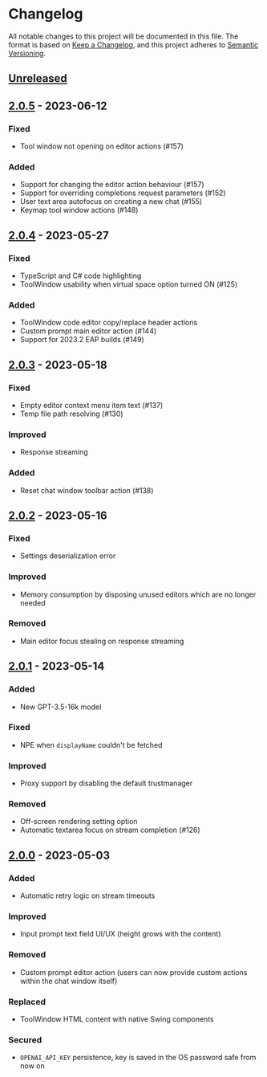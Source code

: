 # Changelog
All notable changes to this project will be documented in this file.
The format is based on [Keep a Changelog](https://keepachangelog.com/en/1.0.0/),
and this project adheres to [Semantic Versioning](https://semver.org/spec/v2.0.0.html).

## [Unreleased]

## [2.0.5] - 2023-06-12

### Fixed
- Tool window not opening on editor actions (#157)

### Added
- Support for changing the editor action behaviour (#157)
- Support for overriding completions request parameters (#152)
- User text area autofocus on creating a new chat (#155)
- Keymap tool window actions (#148)

## [2.0.4] - 2023-05-27

### Fixed
- TypeScript and C# code highlighting
- ToolWindow usability when virtual space option turned ON (#125) 

### Added
- ToolWindow code editor copy/replace header actions
- Custom prompt main editor action (#144)
- Support for 2023.2 EAP builds (#149)

## [2.0.3] - 2023-05-18

### Fixed
- Empty editor context menu item text (#137)
- Temp file path resolving (#130)

### Improved
- Response streaming

### Added
- Reset chat window toolbar action (#138)

## [2.0.2] - 2023-05-16

### Fixed
- Settings deserialization error

### Improved
- Memory consumption by disposing unused editors which are no longer needed

### Removed
- Main editor focus stealing on response streaming

## [2.0.1] - 2023-05-14

### Added
- New GPT-3.5-16k model 

### Fixed
- NPE when `displayName` couldn't be fetched

### Improved
- Proxy support by disabling the default trustmanager

### Removed
- Off-screen rendering setting option
- Automatic textarea focus on stream completion (#126)

## [2.0.0] - 2023-05-03

### Added
- Automatic retry logic on stream timeouts

### Improved
- Input prompt text field UI/UX (height grows with the content)

### Removed
- Custom prompt editor action (users can now provide custom actions within the chat window itself)

### Replaced
- ToolWindow HTML content with native Swing components

### Secured
- `OPENAI_API_KEY` persistence, key is saved in the OS password safe from now on

[Unreleased]: https://github.com/carlrobertoh/CodeGPT/compare/v2.0.5...HEAD
[2.0.5]: https://github.com/carlrobertoh/CodeGPT/compare/v2.0.4...v2.0.5
[2.0.4]: https://github.com/carlrobertoh/CodeGPT/compare/v2.0.3...v2.0.4
[2.0.3]: https://github.com/carlrobertoh/CodeGPT/compare/v2.0.2...v2.0.3
[2.0.2]: https://github.com/carlrobertoh/CodeGPT/compare/v2.0.1...v2.0.2
[2.0.1]: https://github.com/carlrobertoh/CodeGPT/commits/v2.0.1
[2.0.0]: https://github.com/carlrobertoh/CodeGPT/commits/v2.0.0
